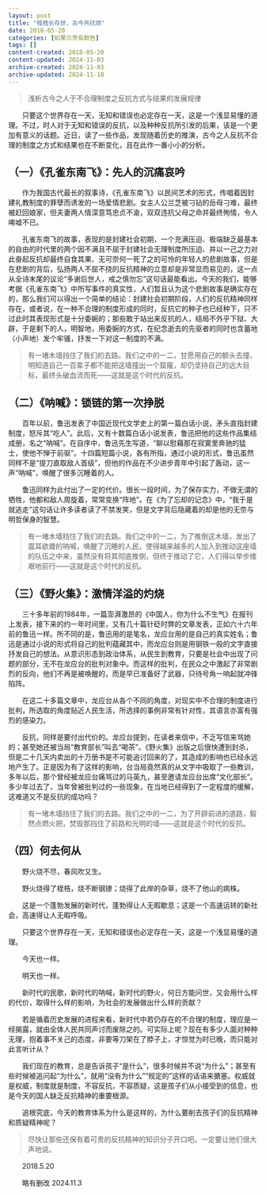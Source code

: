 ```yaml
---
layout: post
title: "桎梏长存世，古今共抗顽"
date: 2018-05-20
categories: [如果贝壳有颜色]
tags: []
content-created: 2018-05-20
content-updated: 2024-11-03
archive-created: 2024-11-03
archive-updated: 2024-11-10
---
```


> 浅析古今之人于不合理制度之反抗方式与结果的发展规律

　　只要这个世界存在一天，无知和错误也必定存在一天，这是一个浅显易懂的道理。不过，时人对于无知和错误的反抗，以及种种反抗所引发的后果，该是一个更加有意义的话题。近日，读了一些作品，发现随着历史的推演，古今之人反抗不合理的制度之方式和结果也在不断变化，且在此作一番小小的分析。
　　
## （一）《孔雀东南飞》：先人的沉痛哀吟

　　作为我国古代最长的叙事诗，《孔雀东南飞》以民间艺术的形式，传唱着因封建礼教制度的罪孽而诱发的一场爱情悲剧。女主人公兰芝被刁钻的岳母刁难，最终被赶回娘家，但夫妻两人情深意笃忠贞不渝，双双违抗父母之命并最终殉情，令人唏嘘不已。

　　孔雀东南飞的故事，表现的是封建社会初期，一个充满压迫、极端缺乏最基本的自由的时代里的两个因不满且不屈于封建社会无理制度所压迫、并以一己之力对此奋起反抗却最终自食其果、无可奈何一死了之的可怜的年轻人的悲剧故事，但是在悲剧的背后，弘扬两人不屈不挠的反抗精神的立意却是非常显而易见的，这一点从全诗末尾的议论“多谢后世人，戒之慎勿忘”这句话最能看出。今天的我们，能够考据《孔雀东南飞》中所写事件的真实性，人们暂且认为这个悲剧故事是确实存在的，那么我们可以得出一个简单的结论：封建社会初期阶段，人们的反抗精神同样存在，或者说，在一种不合理的制度形成的同时，反抗它的种子也已经种下，只不过此时其表现形式是十分委婉的；那些敢于站出来反抗的人，结局不外乎下狱、大辟，于是剩下的人，明智地，用委婉的方式，在纪念逝去的先驱者的同时也含蓄地（小声地）发个牢骚，抒发一下对这一制度的不满。

> 有一堵木墙挡住了我们的去路。我们之中的一二，甘愿用自己的额头去撞，明知道自己一百辈子都不能把这墙撞出一个窟窿，却仍坚持自己的远大目标，最终头破血流而死——这就是这个时代的反抗。

## （二）《呐喊》：锁链的第一次挣脱
　　百年以前，鲁迅发表了中国近现代文学史上的第一篇白话小说，矛头直指封建制度，怒斥其“吃人”。此后，又有十数篇白话小说发表，鲁迅把他的这些作品集结成册，名之“呐喊”。在自序中，鲁迅先生写道，“聊以慰藉那在寂寞里奔驰的猛士，使他不惮于前驱”。十四篇短篇小说，各有所指，通过小说的形式，鲁迅虽然同样不是“提刀直取敌人首级”，但他的作品在不少进步青年中引起了轰动，这一声“呐喊”，唤醒了很多沉睡着的人。

　　鲁迅同样为此付出了一定的代价。很长一段时间，为了保存实力，不做无谓的牺牲，他都和敌人周旋着，常常变换“阵地”。在《为了忘却的记念》中，“我于是就逃走”这句话让许多读者读了不禁发笑，但是文字背后隐藏着的却是他的无奈与明哲保身的智慧。

> 有一堵木墙挡住了我们的去路。我们之中的一二，为了推倒这木墙，发出了震耳欲聋的呐喊，唤醒了沉睡的人民，使得越来越多的人加入到推动这座墙的队伍之中来，虽然没有将其彻底推倒，但终于推动了它，人们得以举步维艰地前行——这就是这个时代的反抗。

## （三）《野火集》：激情洋溢的灼烧

　　三十多年前的1984年，一篇澎湃激昂的《中国人，你为什么不生气》在报刊上发表，接下来的约一年时间里，又有几十篇针砭时弊的文章发表，正如六十六年前的鲁迅一样。所不同的是，鲁迅用的是笔名，龙应台用的是自己的真实姓名；鲁迅是通过小说的形式将自己的批判蕴藏其中，而龙应台则是用钢铁一般的文字直接抒发自己的想法。从意识形态到政治体系，从民生到教育，只要是社会中出现了问题的部分，无不在龙应台的批判对象中。而这样的批判，在民众之中激起了非常剧烈的反向，他们不再是被唤醒的，而是早已准备好了武器，只待号角一响起就冲锋陷阵。

　　在这二十多篇文章中，龙应台从各个不同的角度，对现实中不合理的制度进行批判，所选取的角度贴近人民生活，所选择的事例非常有针对性，其语言亦富有强烈的感染力。

　　反抗，同样是要付出代价的。龙应台提到，在读者来信中，不乏写信来骂她的；甚至她还被当局“教育部长”叫去“喝茶”。《野火集》出版之后很快遭到封杀，但是二十几天内卖出的十万册书是不可能追讨回来的了，其造成的影响也已经永远地产生了。正是因为有了这样的影响，台当局竟然真的从文字中吸取了一些教训，多年以后，那个曾经被龙应台痛骂过的马英九，甚至邀请龙应台出席“文化部长”。多少年过去了，当年曾被批判过的一些现象，在当地已经得到了一定程度的缓解，这难道又不是反抗的成功吗？

> 有一堵木墙挡住了我们的去路。我们之中的一二，为了开辟前进的道路，毅然点燃火把，焚毁那挡住了前路和光明的墙——这就是这个时代的反抗。

## （四）何去何从

　　野火烧不尽，春风吹又生。

　　野火烧得了桎梏，烧不断钢镣；烧得了此岸的杂草，烧不了他山的病株。

　　这是一个蓬勃发展的新时代，蓬勃得让人无暇歇息；这是一个高速运转的新社会，高速得让人无暇呼吸。

　　只要这个世界存在一天，无知和错误也必定存在一天，这是一个浅显易懂的道理。

　　今天也一样。

　　明天也一样。

　　新时代的民歌，新时代的呐喊，新时代的野火，何日方能问世，又会用什么样的代价，取得什么样的影响，为社会的发展做出什么样的贡献？

　　若是循着历史发展的进程来看，新时代中若仍存在的不合理的制度，理应是一经揭露，就由全体人民共同声讨而废除之的。可实际上呢？现在有多少人面对种种无理，抱着事不关己的态度，非要等刀架在了脖子上，才惊觉为时已晚，而只能对此言听计从？

　　我们现在的教育，总是告诉孩子“是什么”，很多时候并不说“为什么”；甚至有些时候被追问起“为什么”，就用“没有为什么”“规定的”这样的话语来搪塞。权威就是权威，制度就是制度，不容反抗，不容质疑，这是孩子们从小接受到的信息，也是今天的国人缺乏反抗精神的重要根源。

　　追根究底，今天的教育体系为什么是这样的，为什么要削去孩子们的反抗精神和质疑精神呢？

> 尽快让那些还保有着可贵的反抗精神的知识分子开口吧。一定要让他们很大声地说。

　　2018.5.20

　　略有删改 2024.11.3
